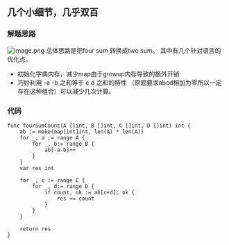 ## 几个小细节，几乎双百
### 解题思路
![image.png](https://pic.leetcode-cn.com/1600263691-VKsOTb-image.png)
总体思路是把four sum 转换成two sum。
其中有几个针对语言的优化点。
- 初始化字典内存，减少map由于growup内存导致的额外开销
- 巧妙利用 -a -b  之和等于 c d 之和的特性 （原题要求abcd相加为零所以一定存在这种组合）可以减少几次计算。


### 代码

```golang
func fourSumCount(A []int, B []int, C []int, D []int) int {
	ab := make(map[int]int, len(A) * len(A))
	for _, a := range A {
		for _, b:= range B {
			ab[-a-b]++
		}
	}
	var res int

	for _, c := range C {
		for _, d:= range D {
			if count, ok := ab[c+d]; ok {
				res += count
			}
		}
	}

	return res
}
```